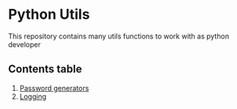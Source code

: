 # Python Utils

This repository contains many utils functions to work with as python developer

## Contents table

1. [Password generators](https://github.com/ricardoleoncorreia/python-utils/tree/master/password-generators)
2. [Logging](https://github.com/ricardoleoncorreia/python-utils/tree/master/logging)
